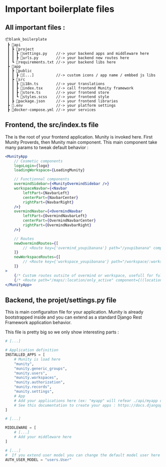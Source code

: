 # Important boilerplate files

## All important files :

    📦blank_boilerplate
     ┣ 📂api
     ┃ ┣ 📂project
     ┃ ┃ ┣ 📜settings.py    //-> your backend apps and middleware here
     ┃ ┃ ┣ 📜urls.py        //-> your backend new routes here
     ┃ ┗ 📜requirements.txt //-> your backend libs here
     ┣ 📂app
     ┃ ┣ 📂public
     ┃ ┃ ┣ 📜[...]          //-> custom icons / app name / embbed js libs
     ┃ ┣ 📂src
     ┃ ┃ ┣ 📜i18n.ts        //-> your translations
     ┃ ┃ ┣ 📜index.tsx      //-> call frontend Munity framework
     ┃ ┃ ┣ 📜store.ts       //-> your frontend store
     ┃ ┃ ┗ 📜styles.scss    //-> your frontend style
     ┃ ┣ 📜package.json     //-> your frontend libraries
     ┣ 📜.env               //-> your platform settings
     ┣ 📜docker-compose.yml //-> your services

## Frontend, the src/index.ts file

The is the root of your frontend application.
Munity is invoked here. First Munity Proverds, then Munity main component. This main component take many params to tweak default behavior :

```jsx
<MunityApp
    // Cosmetic components
    logoLogin={logo}
    loadingWorkspace={LoadingMunity}

    // Functionnal components
    overmindSidebar={<MunityOvermindSidebar />}
    workspaceNavbar={<Navbar
        leftPart={NavbarLeft}
        centerPart={NavbarCenter}
        rightPart={NavbarRight}
    />}
    overmindNavbar={<OvermindNavbar
        leftPart={OvermindNavbarLeft}
        centerPart={OvermindNavbarCenter}
        rightPart={OvermindNavbarRight}
    />}

    // Routes
    newOvermindRoutes={[
        // <Route key={'overmind_youpibanana'} path="/youpibanana" component={() => <>Overmind Youpi Banana \o/</>} />
    ]}
    newWorkspaceRoutes={[
        // <Route key={'workspace_youpibanana'} path="/workspace/:workspace_slug/youpibanana" component={() => <>Workspace Youpi Banana \o/</>} />
    ]}
>
    {/* Custom routes outsite of overmind or workspace, usefull for fullscreen pages*/}
    {/* <Route path="/maps/:location/only_active" component={((location: string) => MapFullscreen({ location }))} /> */}
</MunityApp>
```

## Backend, the projet/settings.py file

This is main configuraiton file for your application. Munity is already bootstrapped inside and you can extend as a standard Django Rest Framework application behavior.

This file is pretty big so we only show interesting parts :

```py
# [...]

# Application definition
INSTALLED_APPS = [
    # Munity is load here
    "munity",
    "munity.generic_groups",
    "munity.users",
    "munity.workspaces",
    "munity.authorization",
    "munity.records",
    "munity.settings",
    # App
    # Add your applications here (ex: "myapp" will refear ./api/myapp directory)
    # See this documentation to create your apps : https://docs.djangoproject.com/en/3.2/intro/tutorial01/#creating-the-polls-app
]

# [...]

MIDDLEWARE = [
    # [...]
    # Add your middleware here
]

# [...]
#  If you extend user model you can change the default model user here
AUTH_USER_MODEL = "users.User"

```